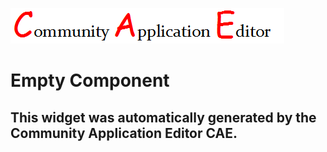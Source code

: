 ![CAE](https://github.com/CAE-Community-Application-Editor/application-94/blob/gh-pages/frontendComponent-95/img/logo.png)  

Empty Component
===================


This widget was automatically generated by the Community Application Editor CAE.  
---------------
